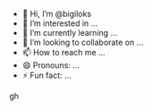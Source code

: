 - 👋 Hi, I’m @bigiloks
- 👀 I’m interested in ...
- 🌱 I’m currently learning ...
- 💞️ I’m looking to collaborate on ...
- 📫 How to reach me ...
- 😄 Pronouns: ...
- ⚡ Fun fact: ...

<!---
bigiloks/bigiloks is a ✨ special ✨ repository because its `README.md` (this file) appears on your GitHub profile.
You can click the Preview link to take a look at your changes.
--->
  gh
